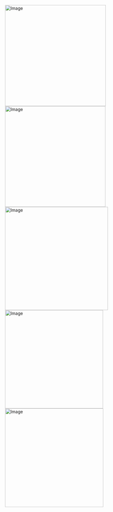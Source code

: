 <img width="332" alt="Image" src="https://github.com/user-attachments/assets/18d2e24c-9a97-40ce-b70c-60e6d85b19a1" />
<img width="331" alt="Image" src="https://github.com/user-attachments/assets/68d16af8-9455-4b7d-a167-f1d1443fc357" />
<img width="339" alt="Image" src="https://github.com/user-attachments/assets/c78961c5-7a5e-4826-80ca-98e0b228db71" />
<img width="323" alt="Image" src="https://github.com/user-attachments/assets/e8d1d56b-3c05-48cc-bf5d-6a618aa62f0c" />
<img width="324" alt="Image" src="https://github.com/user-attachments/assets/1c51f8ad-8b65-4464-bdca-e01a3b7319b1" />
